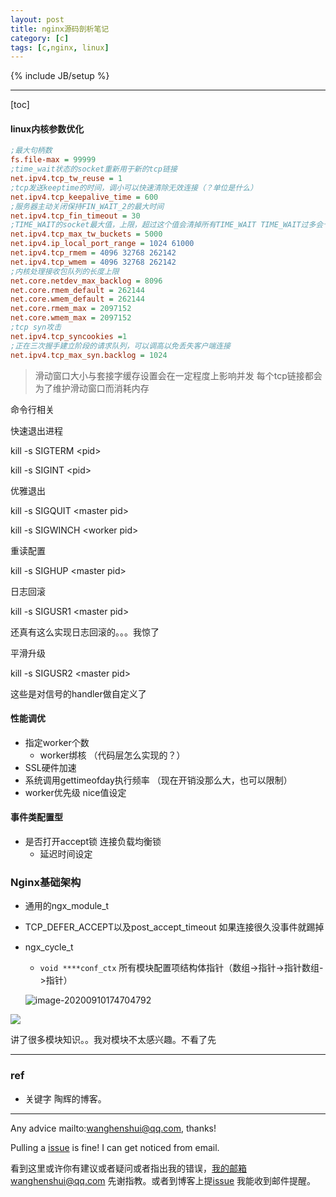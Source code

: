 ```yaml
---
layout: post
title: nginx源码剖析笔记
category: [c]
tags: [c,nginx, linux]
---
```

{% include JB/setup %}

---

[toc]

#### linux内核参数优化

```ini
;最大句柄数
fs.file-max = 99999 
;time_wait状态的socket重新用于新的tcp链接
net.ipv4.tcp_tw_reuse = 1
;tcp发送keeptime的时间，调小可以快速清除无效连接（？单位是什么）
net.ipv4.tcp_keepalive_time = 600
;服务器主动关闭保持FIN_WAIT_2的最大时间
net.ipv4.tcp_fin_timeout = 30
;TIME_WAIT的socket最大值，上限，超过这个值会清掉所有TIME_WAIT TIME_WAIT过多会卡
net.ipv4.tcp_max_tw_buckets = 5000
net.ipv4.ip_local_port_range = 1024 61000
net.ipv4.tcp_rmem = 4096 32768 262142
net.ipv4.tcp_wmem = 4096 32768 262142
;内核处理接收包队列的长度上限
net.core.netdev_max_backlog = 8096
net.core.rmem_default = 262144
net.core.wmem_default = 262144
net.core.rmem_max = 2097152
net.core.wmem_max = 2097152
;tcp syn攻击
net.ipv4.tcp_syncookies =1
;正在三次握手建立阶段的请求队列，可以调高以免丢失客户端连接
net.ipv4.tcp_max_syn.backlog = 1024
```

> 滑动窗口大小与套接字缓存设置会在一定程度上影响并发 每个tcp链接都会为了维护滑动窗口而消耗内存



命令行相关

快速退出进程

kill -s SIGTERM <pid\>  

kill -s SIGINT <pid\>

优雅退出

kill -s SIGQUIT <master pid\>

kill -s SIGWINCH <worker pid\>

重读配置

kill -s SIGHUP <master pid\>

日志回滚

kill -s SIGUSR1 <master pid\>

还真有这么实现日志回滚的。。。我惊了

平滑升级

kill -s SIGUSR2 <master pid\>

这些是对信号的handler做自定义了



#### 性能调优

- 指定worker个数
  - worker绑核 （代码层怎么实现的？）
- SSL硬件加速
- 系统调用gettimeofday执行频率 （现在开销没那么大，也可以限制）
- worker优先级 nice值设定

#### 事件类配置型

- 是否打开accept锁 连接负载均衡锁
  - 延迟时间设定

### Nginx基础架构

- 通用的ngx_module_t

- TCP_DEFER_ACCEPT以及post_accept_timeout 如果连接很久没事件就踢掉

- ngx_cycle_t

  - `void ****conf_ctx` 所有模块配置项结构体指针（数组->指针->指针数组->指针）

  ![image-20200910174704792](https://wanghenshui.github.io/assets/image-20200910174704792.png)

![](https://wanghenshui.github.io/assets/image-20200910173852125.png)

讲了很多模块知识。。我对模块不太感兴趣。不看了先

---

### ref

- 关键字 陶辉的博客。

---

Any advice mailto:wanghenshui@qq.com, thanks! 

Pulling a [issue](https://github.com/wanghenshui/wanghenshui.github.io/issues/new) is fine! I can get noticed from email.

看到这里或许你有建议或者疑问或者指出我的错误，我的邮箱wanghenshui@qq.com 先谢指教。或者到博客上提[issue](https://github.com/wanghenshui/wanghenshui.github.io/issues/new) 我能收到邮件提醒。